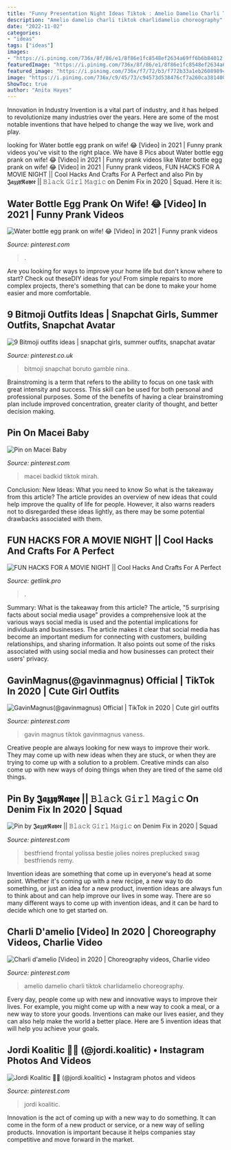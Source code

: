 ```yaml
---
title: "Funny Presentation Night Ideas Tiktok : Amelio Damelio Charli Tiktok Charlidamelio Choreography"
description: "Amelio damelio charli tiktok charlidamelio choreography"
date: "2022-11-02"
categories:
- "ideas"
tags: ["ideas"]
images:
- "https://i.pinimg.com/736x/8f/86/e1/8f86e1fc8548ef2634a69ff6b6b84012.jpg"
featuredImage: "https://i.pinimg.com/736x/8f/86/e1/8f86e1fc8548ef2634a69ff6b6b84012.jpg"
featured_image: "https://i.pinimg.com/736x/f7/72/b3/f772b33a1eb26089894f1bcc0fc21b4a.jpg"
image: "https://i.pinimg.com/736x/c9/45/73/c94573d538476cf7a260ca3814000537.jpg"
ShowToc: true
author: "Anita Hayes"
---
```



Innovation in Industry
Invention is a vital part of industry, and it has helped to revolutionize many industries over the years. Here are some of the most notable inventions that have helped to change the way we live, work and play.

	

		
looking for Water bottle egg prank on wife! 😂 [Video] in 2021 | Funny prank videos you've visit to the right place. We have 8 Pics about Water bottle egg prank on wife! 😂 [Video] in 2021 | Funny prank videos like Water bottle egg prank on wife! 😂 [Video] in 2021 | Funny prank videos, FUN HACKS FOR A MOVIE NIGHT || Cool Hacks And Crafts For A Perfect and also Pin by 𝕵𝖆𝖟𝖟𝖞𝕽𝖆𝖞𝖊𝖊 || 𝙱𝚕𝚊𝚌𝚔 𝙶𝚒𝚛𝚕 𝙼𝚊𝚐𝚒𝚌 on Denim Fix in 2020 | Squad. Here it is:
		
    
## Water Bottle Egg Prank On Wife! 😂 [Video] In 2021 | Funny Prank Videos

<img loading=lazy src="https://i.pinimg.com/736x/8f/86/e1/8f86e1fc8548ef2634a69ff6b6b84012.jpg" onerror="this.onerror=null;this.src='https://tse4.mm.bing.net/th?id=OIP.SJChmvO3gbZdAMM6BrQgKQHaNK&amp;pid=15.1';" alt="Water bottle egg prank on wife! 😂 [Video] in 2021 | Funny prank videos">

_Source: pinterest.com_

>. 

	

Are you looking for ways to improve your home life but don't know where to start? Check out theseDIY ideas for you! From simple repairs to more complex projects, there's something that can be done to make your home easier and more comfortable.

    
## 9 Bitmoji Outfits Ideas | Snapchat Girls, Summer Outfits, Snapchat Avatar

<img loading=lazy src="https://i.pinimg.com/474x/1c/69/db/1c69dbd73377f6fe25bc80d54160d02e.jpg" onerror="this.onerror=null;this.src='https://tse1.mm.bing.net/th?id=OIP.PtHx6BhGapq58vHyBlCGTgAAAA&amp;pid=15.1';" alt="9 Bitmoji outfits ideas | snapchat girls, summer outfits, snapchat avatar">

_Source: pinterest.co.uk_

>bitmoji snapchat boruto gamble nina. 

	

Brainstroming is a term that refers to the ability to focus on one task with great intensity and success. This skill can be used for both personal and professional purposes. Some of the benefits of having a clear brainstroming plan include improved concentration, greater clarity of thought, and better decision making.

    
## Pin On Macei Baby

<img loading=lazy src="https://i.pinimg.com/originals/42/61/7e/42617e3f4e81428d24da47ef963f9b5d.jpg" onerror="this.onerror=null;this.src='https://tse1.mm.bing.net/th?id=OIP.g-XWj6qoafP15vBXyKiSNwHaNK&amp;pid=15.1';" alt="Pin on Macei Baby">

_Source: pinterest.com_

>macei badkid tiktok mirah. 

	

Conclusion: New Ideas: What you need to know
So what is the takeaway from this article? 
The article provides an overview of new ideas that could help improve the quality of life for people. However, it also warns readers not to disregarded these ideas lightly, as there may be some potential drawbacks associated with them.

    
## FUN HACKS FOR A MOVIE NIGHT || Cool Hacks And Crafts For A Perfect

<img loading=lazy src="https://i.ytimg.com/vi/OVABpwHGmfs/hqdefault.jpg" onerror="this.onerror=null;this.src='https://tse2.mm.bing.net/th?id=OIP.LykE6qA-1jsrDfbnFS7pRAHaFj&amp;pid=15.1';" alt="FUN HACKS FOR A MOVIE NIGHT || Cool Hacks And Crafts For A Perfect">

_Source: getlink.pro_

>. 

	

Summary: What is the takeaway from this article?
The article, "5 surprising facts about social media usage" provides a comprehensive look at the various ways social media is used and the potential implications for individuals and businesses. The article makes it clear that social media has become an important medium for connecting with customers, building relationships, and sharing information. It also points out some of the risks associated with using social media and how businesses can protect their users' privacy.

    
## GavinMagnus(@gavinmagnus) Official | TikTok In 2020 | Cute Girl Outfits

<img loading=lazy src="https://i.pinimg.com/736x/f7/72/b3/f772b33a1eb26089894f1bcc0fc21b4a.jpg" onerror="this.onerror=null;this.src='https://tse2.mm.bing.net/th?id=OIP.C-y1BtLfqBTeLlKp0bLQHgHaNK&amp;pid=15.1';" alt="GavinMagnus(@gavinmagnus) Official | TikTok in 2020 | Cute girl outfits">

_Source: pinterest.com_

>gavin magnus tiktok gavinmagnus vaness. 

	

Creative people are always looking for new ways to improve their work. They may come up with new ideas when they are stuck, or when they are trying to come up with a solution to a problem. Creative minds can also come up with new ways of doing things when they are tired of the same old things.

    
## Pin By 𝕵𝖆𝖟𝖟𝖞𝕽𝖆𝖞𝖊𝖊 || 𝙱𝚕𝚊𝚌𝚔 𝙶𝚒𝚛𝚕 𝙼𝚊𝚐𝚒𝚌 On Denim Fix In 2020 | Squad

<img loading=lazy src="https://i.pinimg.com/736x/c9/45/73/c94573d538476cf7a260ca3814000537.jpg" onerror="this.onerror=null;this.src='https://tse2.mm.bing.net/th?id=OIP.MY_I6BT1pUAryJA3KY4PEgHaJ4&amp;pid=15.1';" alt="Pin by 𝕵𝖆𝖟𝖟𝖞𝕽𝖆𝖞𝖊𝖊 || 𝙱𝚕𝚊𝚌𝚔 𝙶𝚒𝚛𝚕 𝙼𝚊𝚐𝚒𝚌 on Denim Fix in 2020 | Squad">

_Source: pinterest.com_

>bestfriend frontal yolissa bestie jolies noires preplucked swag bestfriends remy. 

	

Invention ideas are something that come up in everyone's head at some point. Whether it's coming up with a new recipe, a new way to do something, or just an idea for a new product, invention ideas are always fun to think about and can help improve our lives in some way. There are so many different ways to come up with invention ideas, and it can be hard to decide which one to get started on.

    
## Charli D&#039;amelio [Video] In 2020 | Choreography Videos, Charlie Video

<img loading=lazy src="https://i.pinimg.com/736x/45/ce/6a/45ce6a84a96b8de451cba2a0da2a22cb.jpg" onerror="this.onerror=null;this.src='https://tse4.mm.bing.net/th?id=OIP.Ct22SP4jFQCLHktHeeUu8wAAAA&amp;pid=15.1';" alt="Charli d&#039;amelio [Video] in 2020 | Choreography videos, Charlie video">

_Source: pinterest.com_

>amelio damelio charli tiktok charlidamelio choreography. 

	

Every day, people come up with new and innovative ways to improve their lives. For example, you might come up with a new way to cook a meal, or a new way to store your goods. Inventions can make our lives easier, and they can also help make the world a better place. Here are 5 invention ideas that will help you achieve your goals.

    
## Jordi Koalitic 🐨📸 (@jordi.koalitic) • Instagram Photos And Videos

<img loading=lazy src="https://i.pinimg.com/originals/e7/55/41/e75541d03f568077d77a2a0287f47fb1.jpg" onerror="this.onerror=null;this.src='https://tse2.mm.bing.net/th?id=OIP.5cYfyc_XJq63l9ZKJQUbQwHaNK&amp;pid=15.1';" alt="Jordi Koalitic 🐨📸 (@jordi.koalitic) • Instagram photos and videos">

_Source: pinterest.com_

>jordi koalitic. 

	

Innovation is the act of coming up with a new way to do something. It can come in the form of a new product or service, or a new way of selling products. Innovation is important because it helps companies stay competitive and move forward in the market.

